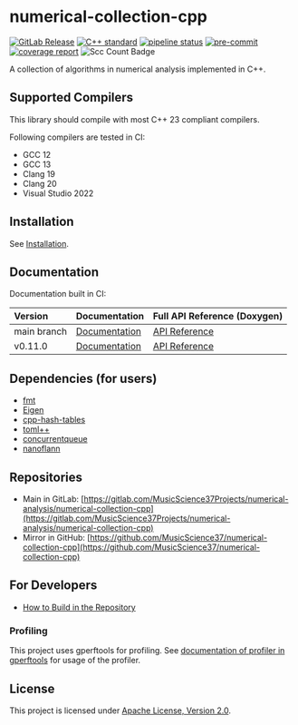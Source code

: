 # numerical-collection-cpp

[![GitLab Release](https://img.shields.io/gitlab/v/release/25109105?sort=semver)](https://gitlab.com/MusicScience37Projects/numerical-analysis/numerical-collection-cpp/-/releases)
[![C++ standard](https://img.shields.io/badge/standard-C%2B%2B23-blue?logo=c%2B%2B)](https://en.cppreference.com/w/cpp/compiler_support/23)
[![pipeline status](https://gitlab.com/MusicScience37Projects/numerical-analysis/numerical-collection-cpp/badges/main/pipeline.svg)](https://gitlab.com/MusicScience37Projects/numerical-analysis/numerical-collection-cpp/-/commits/main)
[![pre-commit](https://img.shields.io/badge/pre--commit-enabled-brightgreen?logo=pre-commit&logoColor=white)](https://github.com/pre-commit/pre-commit)
[![coverage report](https://gitlab.com/MusicScience37Projects/numerical-analysis/numerical-collection-cpp/badges/main/coverage.svg)](https://gitlab.com/MusicScience37Projects/numerical-analysis/numerical-collection-cpp/-/commits/main)
![Scc Count Badge](https://sloc.xyz/github/MusicScience37/numerical-collection-cpp/?lower=true&category=lines)

A collection of algorithms in numerical analysis implemented in C++.

## Supported Compilers

This library should compile with most C++ 23 compliant compilers.

Following compilers are tested in CI:

- GCC 12
- GCC 13
- Clang 19
- Clang 20
- Visual Studio 2022

## Installation

See [Installation](doc/sphinx/src/installation.md).

## Documentation

Documentation built in CI:

| Version     | Documentation                                                   | Full API Reference (Doxygen)                                        |
| :---------- | :-------------------------------------------------------------- | :------------------------------------------------------------------ |
| main branch | [Documentation](https://numcollect.musicscience37.com/)         | [API Reference](https://numcollect.musicscience37.com/api/)         |
| v0.11.0     | [Documentation](https://numcollect.musicscience37.com/v0.11.0/) | [API Reference](https://numcollect.musicscience37.com/v0.11.0/api/) |

## Dependencies (for users)

- [fmt](https://github.com/fmtlib/fmt)
- [Eigen](https://gitlab.com/libeigen/eigen)
- [cpp-hash-tables](https://gitlab.com/MusicScience37Projects/utility-libraries/cpp-hash-tables)
- [toml++](https://github.com/marzer/tomlplusplus)
- [concurrentqueue](https://github.com/cameron314/concurrentqueue)
- [nanoflann](https://github.com/jlblancoc/nanoflann)

## Repositories

- Main in GitLab: [https://gitlab.com/MusicScience37Projects/numerical-analysis/numerical-collection-cpp](https://gitlab.com/MusicScience37Projects/numerical-analysis/numerical-collection-cpp)
- Mirror in GitHub: [https://github.com/MusicScience37/numerical-collection-cpp](https://github.com/MusicScience37/numerical-collection-cpp)

## For Developers

- [How to Build in the Repository](doc/sphinx/src/how_to_build_in_repository.md)

### Profiling

This project uses gperftools for profiling.
See
[documentation of profiler in gperftools](http://gperftools.github.io/gperftools/cpuprofile.html)
for usage of the profiler.

## License

This project is licensed under [Apache License, Version 2.0](https://www.apache.org/licenses/LICENSE-2.0).
